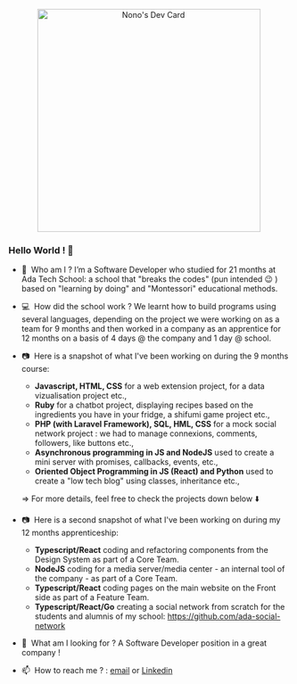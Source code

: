 <p align="center"> <a href="https://app.daily.dev/nonoleroux"><img src="https://api.daily.dev/devcards/4b57d6f89f874f00a008eed777fe24bc.png?r=8uu" width="400" alt="Nono's Dev Card"/></a> </p>

### Hello World ! 👋

- 🔭&nbsp;&nbsp;Who am I ? I’m a Software Developer who studied for 21 months at Ada Tech School: a school that "breaks the codes" (pun intended 😉 ) based on "learning by doing" and "Montessori" educational methods.

- 💻&nbsp;&nbsp;How did the school work ? We learnt how to build programs using several languages, depending on the project we were working on as a team for 9 months and then worked in a company as an apprentice for 12 months on a basis of 4 days @ the company and 1 day @ school.

- 📷&nbsp;&nbsp;Here is a snapshot of what I've been working on during the 9 months course:
    * **Javascript, HTML, CSS** for a web extension project, for a data vizualisation project etc.,
    * **Ruby** for a chatbot project, displaying recipes based on the ingredients you have in your fridge, a shifumi game project etc.,
    * **PHP (with Laravel Framework), SQL, HML, CSS** for a mock social network project : we had to manage connexions, comments, followers, like buttons etc.,
    * **Asynchronous programming in JS and NodeJS** used to create a mini server with promises, callbacks, events, etc.,
    * **Oriented Object Programming in JS (React) and Python** used to create a "low tech blog" using classes, inheritance etc.,
    
    => For more details, feel free to check the projects down below ⬇️
    
- 📷&nbsp;&nbsp;Here is a second snapshot of what I've been working on during my 12 months apprenticeship:
    * **Typescript/React** coding and refactoring components from the Design System as part of a Core Team.
    * **NodeJS** coding for a media server/media center - an internal tool of the company - as part of a Core Team.
    * **Typescript/React** coding pages on the main website on the Front side as part of a Feature Team.
    * **Typescript/React/Go** creating a social network from scratch for the students and alumnis of my school: https://github.com/ada-social-network
    
    
- 🔎&nbsp;&nbsp;What am I looking for ? A Software Developer position in a great company !
- 📫&nbsp;&nbsp;How to reach me ? : [email](lroux.noemie@gmail.com) or [Linkedin](linkedin.com/in/noemie-le-roux)
